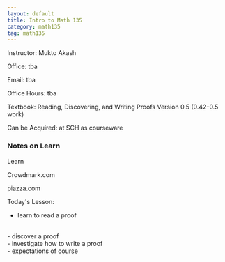 ```yaml
---
layout: default
title: Intro to Math 135
category: math135
tag: math135
---
```


<div class="text-center">
Instructor: Mukto Akash

Office: tba

Email: tba

Office Hours: tba

Textbook: Reading, Discovering, and Writing Proofs Version 0.5 (0.42-0.5 work)

Can be Acquired: at SCH as courseware

</div>

### Notes on Learn

Learn

Crowdmark.com

piazza.com

Today's Lesson:
<br>
- learn to read a proof
<br>
- discover a proof
<br>
- investigate how to write a proof
<br>
- expectations of course
